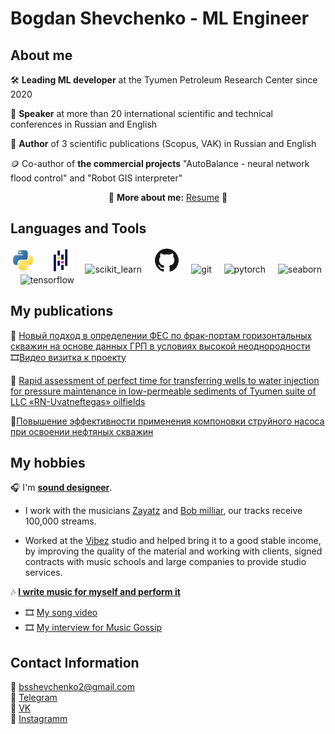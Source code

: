 # Bogdan Shevchenko - ML Engineer

## About me

🛠️ **Leading ML developer** at the Tyumen Petroleum Research Center since 2020

🎤 **Speaker** at more than 20 international scientific and technical conferences in Russian and English

📔 **Author** of 3 scientific publications (Scopus, VAK) in Russian and English

🪙 Co-author of **the commercial projects** "AutoBalance - neural network flood control" and "Robot GIS interpreter"  


<div align = "center">

🚀 **More about me:** [Resume](https://bsshevchenko.github.io/)  🚀 
</div>



## Languages and Tools

<p align="left" class = "hero_description_page1"> 
<img src="https://raw.githubusercontent.com/devicons/devicon/master/icons/python/python-original.svg" alt="python" width="40" height="40"/> &nbsp;&nbsp;&nbsp;
 <img src="https://raw.githubusercontent.com/devicons/devicon/2ae2a900d2f041da66e950e4d48052658d850630/icons/pandas/pandas-original.svg" alt="pandas" width="40" height="40"/> &nbsp;&nbsp;&nbsp;
<img src="https://upload.wikimedia.org/wikipedia/commons/0/05/Scikit_learn_logo_small.svg" alt="scikit_learn" width="40" height="40"/> &nbsp;&nbsp;&nbsp;
<img src="https://raw.githubusercontent.com/devicons/devicon/master/icons/github/github-original.svg" alt="github" width="40" height="40"/> &nbsp;&nbsp;&nbsp;
<img src="https://www.vectorlogo.zone/logos/git-scm/git-scm-icon.svg" alt="git" width="40" height="40"/> &nbsp;&nbsp;&nbsp;
<img src="https://www.vectorlogo.zone/logos/pytorch/pytorch-icon.svg" alt="pytorch" width="40" height="40"/> &nbsp;&nbsp;&nbsp;
<img src="https://seaborn.pydata.org/_images/logo-mark-lightbg.svg" alt="seaborn" width="40" height="40"/> &nbsp;&nbsp;&nbsp;
<img src="https://www.vectorlogo.zone/logos/tensorflow/tensorflow-icon.svg" alt="tensorflow" width="40" height="40"/> </p>  

## My publications

📃 [Новый подход в определении ФЕС по фрак-портам
горизонтальных скважин на основе данных ГРП в условиях
высокой неоднородности](https://vkro-raen.com/files/006/701/982/6701982/original/3_-_B.S._Shevchenko.pdf)  
🎞️[Видео визитка к проекту](https://youtu.be/PdCS61OFSYQ)

📃 [Rapid assessment of perfect time for transferring wells to
water injection for pressure maintenance in low-permeable
sediments of Tyumen suite of LLC «RN-Uvatneftegas»
oilfields](https://iopscience.iop.org/article/10.1088/1755-1315/931/1/012003/pdf)

📃[Повышение эффективности применения компоновки
струйного насоса при освоении нефтяных скважин](https://vkro-raen.com/files/008/943/692/8943692/original/35-7-B.S.Shevchenko.pdf)

## My hobbies

🎧 I'm [**sound designeer**](https://vk.com/nenazivaiimen).

* I work with the musicians [Zayatz](https://vk.com/zaaayaaatz) and [Bob milliar](https://vk.com/bobmilliar), our tracks receive 100,000 streams.

* Worked at the [Vibez](https://vk.com/vybez.studio) studio and helped bring it to a good stable income, by improving the quality of the material and working with clients, signed contracts with music schools and large companies to provide studio services.

 🎶 [**I write music for myself and perform it**](https://vk.com/artist/nenazivaiimen)

* 🎞️ [My song video](https://www.youtube.com/watch?v=w1eHaB0UKjs)  
* 🎞️ [My interview for Music Gossip](https://vk.com/nenazivaiimen?z=video-213099124_456239033%2F4f86a7b00853e9f71d%2Fpl_wall_-200012439)

       


## Contact Information


📧 [bsshevchenko2@gmail.com](mailto:bsshevchenko2@gmail.com)  
📱 [Telegram](https://t.me/bsshevchenko)  
📱 [VK](https://vk.com/id194558040)  
📱 [Instagramm](https://www.instagram.com/nenazivaiimen/)




